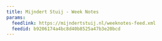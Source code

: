 ```yaml
---
title: Mijndert Stuij - Week Notes
params:
  feedlink: https://mijndertstuij.nl/weeknotes-feed.xml
  feedid: b9206174a4bc8d40b8525a47b3e20bcd
---
```

